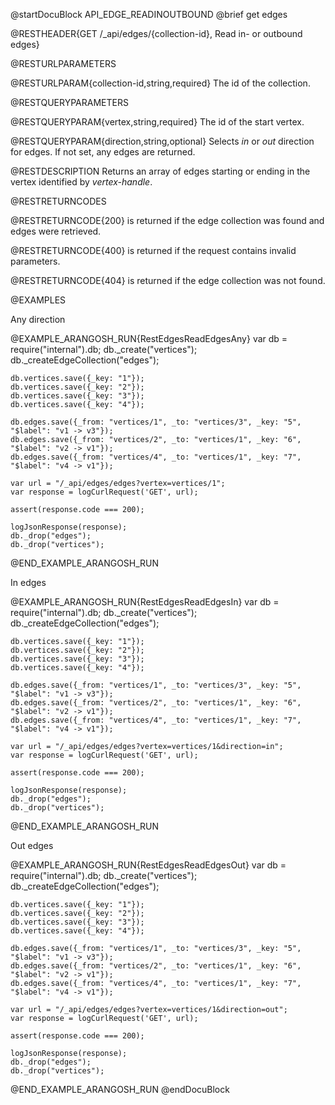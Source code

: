 
@startDocuBlock API_EDGE_READINOUTBOUND
@brief get edges

@RESTHEADER{GET /_api/edges/{collection-id}, Read in- or outbound edges}

@RESTURLPARAMETERS

@RESTURLPARAM{collection-id,string,required}
The id of the collection.

@RESTQUERYPARAMETERS

@RESTQUERYPARAM{vertex,string,required}
The id of the start vertex.

@RESTQUERYPARAM{direction,string,optional}
Selects *in* or *out* direction for edges. If not set, any edges are
returned.

@RESTDESCRIPTION
Returns an array of edges starting or ending in the vertex identified by
*vertex-handle*.

@RESTRETURNCODES

@RESTRETURNCODE{200}
is returned if the edge collection was found and edges were retrieved.

@RESTRETURNCODE{400}
is returned if the request contains invalid parameters.

@RESTRETURNCODE{404}
is returned if the edge collection was not found.

@EXAMPLES

Any direction

@EXAMPLE_ARANGOSH_RUN{RestEdgesReadEdgesAny}
    var db = require("internal").db;
    db._create("vertices");
    db._createEdgeCollection("edges");

    db.vertices.save({_key: "1"});
    db.vertices.save({_key: "2"});
    db.vertices.save({_key: "3"});
    db.vertices.save({_key: "4"});

    db.edges.save({_from: "vertices/1", _to: "vertices/3", _key: "5", "$label": "v1 -> v3"});
    db.edges.save({_from: "vertices/2", _to: "vertices/1", _key: "6", "$label": "v2 -> v1"});
    db.edges.save({_from: "vertices/4", _to: "vertices/1", _key: "7", "$label": "v4 -> v1"});

    var url = "/_api/edges/edges?vertex=vertices/1";
    var response = logCurlRequest('GET', url);

    assert(response.code === 200);

    logJsonResponse(response);
    db._drop("edges");
    db._drop("vertices");
@END_EXAMPLE_ARANGOSH_RUN

In edges

@EXAMPLE_ARANGOSH_RUN{RestEdgesReadEdgesIn}
    var db = require("internal").db;
    db._create("vertices");
    db._createEdgeCollection("edges");

    db.vertices.save({_key: "1"});
    db.vertices.save({_key: "2"});
    db.vertices.save({_key: "3"});
    db.vertices.save({_key: "4"});

    db.edges.save({_from: "vertices/1", _to: "vertices/3", _key: "5", "$label": "v1 -> v3"});
    db.edges.save({_from: "vertices/2", _to: "vertices/1", _key: "6", "$label": "v2 -> v1"});
    db.edges.save({_from: "vertices/4", _to: "vertices/1", _key: "7", "$label": "v4 -> v1"});

    var url = "/_api/edges/edges?vertex=vertices/1&direction=in";
    var response = logCurlRequest('GET', url);

    assert(response.code === 200);

    logJsonResponse(response);
    db._drop("edges");
    db._drop("vertices");
@END_EXAMPLE_ARANGOSH_RUN

Out edges

@EXAMPLE_ARANGOSH_RUN{RestEdgesReadEdgesOut}
    var db = require("internal").db;
    db._create("vertices");
    db._createEdgeCollection("edges");

    db.vertices.save({_key: "1"});
    db.vertices.save({_key: "2"});
    db.vertices.save({_key: "3"});
    db.vertices.save({_key: "4"});

    db.edges.save({_from: "vertices/1", _to: "vertices/3", _key: "5", "$label": "v1 -> v3"});
    db.edges.save({_from: "vertices/2", _to: "vertices/1", _key: "6", "$label": "v2 -> v1"});
    db.edges.save({_from: "vertices/4", _to: "vertices/1", _key: "7", "$label": "v4 -> v1"});

    var url = "/_api/edges/edges?vertex=vertices/1&direction=out";
    var response = logCurlRequest('GET', url);

    assert(response.code === 200);

    logJsonResponse(response);
    db._drop("edges");
    db._drop("vertices");
@END_EXAMPLE_ARANGOSH_RUN
@endDocuBlock


